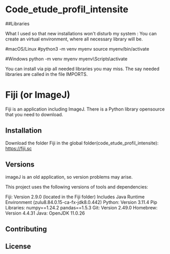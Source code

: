 # Code_etude_profil_intensite
##Libraries

What I used so that new installations won't disturb my system :
You can create an virtual environment, where all necessary library will be. 

#macOS/Linux
    #python3 -m venv myenv
    source myenv/bin/activate

#Windows
    python -m venv myenv
    myenv\Scripts\activate

You can install via pip all needed libraries you may miss.
The say needed libraries are called in the file IMPORTS.

# Fiji (or ImageJ)

Fiji is an application including ImageJ.
There is a Python library opensource that you need to download.

## Installation

Download the folder Fiji in the global folder(code_etude_profil_intensite): 
https://fiji.sc

## Versions

imageJ is an old application, so version problems may arise.

This project uses the following versions of tools and dependencies:

Fiji: Version 2.9.0 (located in the Fiji folder)
Includes Java Runtime Environment (zulu8.84.0.15-ca-fx-jdk8.0.442)
Python: Version 3.11.4
Pip Libraries:
numpy==1.24.2
pandas==1.5.3
Git: Version 2.49.0
Homebrew: Version 4.4.31
Java: OpenJDK 11.0.26

## Contributing

## License
